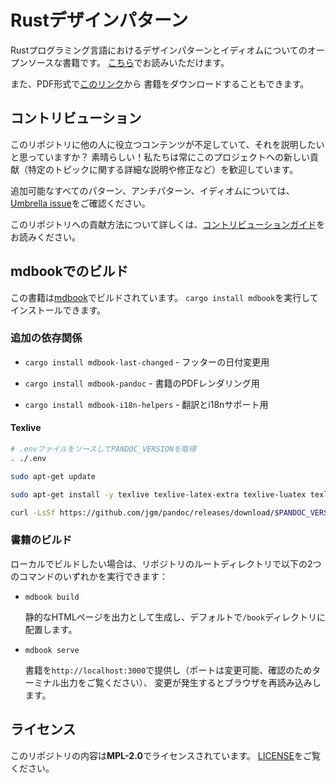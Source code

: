 # Rustデザインパターン

Rustプログラミング言語におけるデザインパターンとイディオムについてのオープンソースな書籍です。
[こちら](https://rust-unofficial.github.io/patterns/)でお読みいただけます。

また、PDF形式で[このリンク](https://rust-unofficial.github.io/patterns/rust-design-patterns.pdf)から
書籍をダウンロードすることもできます。

## コントリビューション

このリポジトリに他の人に役立つコンテンツが不足していて、それを説明したいと思っていますか？
素晴らしい！私たちは常にこのプロジェクトへの新しい貢献（特定のトピックに関する詳細な説明や修正など）を歓迎しています。

追加可能なすべてのパターン、アンチパターン、イディオムについては、
[Umbrella issue](https://github.com/rust-unofficial/patterns/issues/116)をご確認ください。

このリポジトリへの貢献方法について詳しくは、[コントリビューションガイド](./CONTRIBUTING.md)をお読みください。

## mdbookでのビルド

この書籍は[mdbook](https://rust-lang.github.io/mdBook/)でビルドされています。
`cargo install mdbook`を実行してインストールできます。

### 追加の依存関係

- `cargo install mdbook-last-changed` - フッターの日付変更用

- `cargo install mdbook-pandoc` - 書籍のPDFレンダリング用

- `cargo install mdbook-i18n-helpers` - 翻訳とi18nサポート用

#### Texlive

```sh
# .envファイルをソースしてPANDOC_VERSIONを取得
. ./.env

sudo apt-get update

sudo apt-get install -y texlive texlive-latex-extra texlive-luatex texlive-lang-cjk librsvg2-bin fonts-noto

curl -LsSf https://github.com/jgm/pandoc/releases/download/$PANDOC_VERSION/pandoc-$PANDOC_VERSION-linux-amd64.tar.gz | tar zxf -
```

### 書籍のビルド

ローカルでビルドしたい場合は、リポジトリのルートディレクトリで以下の2つのコマンドのいずれかを実行できます：

- `mdbook build`

  静的なHTMLページを出力として生成し、デフォルトで`/book`ディレクトリに配置します。

- `mdbook serve`

  書籍を`http://localhost:3000`で提供し（ポートは変更可能、確認のためターミナル出力をご覧ください）、
  変更が発生するとブラウザを再読み込みします。

## ライセンス

このリポジトリの内容は**MPL-2.0**でライセンスされています。
[LICENSE](./LICENSE)をご覧ください。
